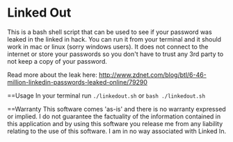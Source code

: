 Linked Out
==========
This is a bash shell script that can be used to see if your password was leaked in the linked in hack.  You can run it from your terminal and it should work in mac or linux (sorry windows users). It does not connect to the internet or store your passwords so you don't have to trust any 3rd party to not keep a copy of your password.

Read more about the leak here: http://www.zdnet.com/blog/btl/6-46-million-linkedin-passwords-leaked-online/79290

==Usage
In your terminal run
`./linkedout.sh`
or
`bash ./linkedout.sh`

==Warranty
This software comes 'as-is' and there is no warranty expressed or implied.  I do not guarantee the factuality of the information contained in this application and by using this software you release me from any liability relating to the use of this software.  I am in no way associated with Linked In.
